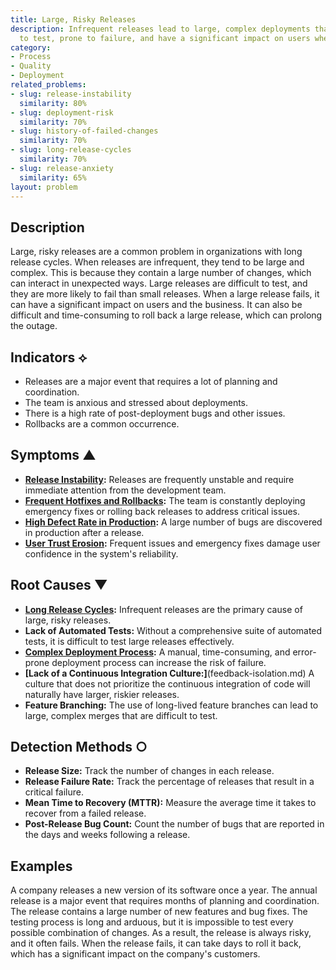 ```yaml
---
title: Large, Risky Releases
description: Infrequent releases lead to large, complex deployments that are difficult
  to test, prone to failure, and have a significant impact on users when they go wrong.
category:
- Process
- Quality
- Deployment
related_problems:
- slug: release-instability
  similarity: 80%
- slug: deployment-risk
  similarity: 70%
- slug: history-of-failed-changes
  similarity: 70%
- slug: long-release-cycles
  similarity: 70%
- slug: release-anxiety
  similarity: 65%
layout: problem
---
```


## Description
Large, risky releases are a common problem in organizations with long release cycles. When releases are infrequent, they tend to be large and complex. This is because they contain a large number of changes, which can interact in unexpected ways. Large releases are difficult to test, and they are more likely to fail than small releases. When a large release fails, it can have a significant impact on users and the business. It can also be difficult and time-consuming to roll back a large release, which can prolong the outage.

## Indicators ⟡
- Releases are a major event that requires a lot of planning and coordination.
- The team is anxious and stressed about deployments.
- There is a high rate of post-deployment bugs and other issues.
- Rollbacks are a common occurrence.

## Symptoms ▲
- **[Release Instability](release-instability.md):** Releases are frequently unstable and require immediate attention from the development team.
- **[Frequent Hotfixes and Rollbacks](frequent-hotfixes-and-rollbacks.md):** The team is constantly deploying emergency fixes or rolling back releases to address critical issues.
- **[High Defect Rate in Production](high-defect-rate-in-production.md):** A large number of bugs are discovered in production after a release.
- **[User Trust Erosion](user-trust-erosion.md):** Frequent issues and emergency fixes damage user confidence in the system's reliability.

## Root Causes ▼
- **[Long Release Cycles](long-release-cycles.md):** Infrequent releases are the primary cause of large, risky releases.
- **Lack of Automated Tests:** Without a comprehensive suite of automated tests, it is difficult to test large releases effectively.
- **[Complex Deployment Process](complex-deployment-process.md):** A manual, time-consuming, and error-prone deployment process can increase the risk of failure.
- **[Lack of a Continuous Integration Culture:]**(feedback-isolation.md) A culture that does not prioritize the continuous integration of code will naturally have larger, riskier releases.
- **Feature Branching:** The use of long-lived feature branches can lead to large, complex merges that are difficult to test.

## Detection Methods ○
- **Release Size:** Track the number of changes in each release.
- **Release Failure Rate:** Track the percentage of releases that result in a critical failure.
- **Mean Time to Recovery (MTTR):** Measure the average time it takes to recover from a failed release.
- **Post-Release Bug Count:** Count the number of bugs that are reported in the days and weeks following a release.

## Examples
A company releases a new version of its software once a year. The annual release is a major event that requires months of planning and coordination. The release contains a large number of new features and bug fixes. The testing process is long and arduous, but it is impossible to test every possible combination of changes. As a result, the release is always risky, and it often fails. When the release fails, it can take days to roll it back, which has a significant impact on the company's customers.
